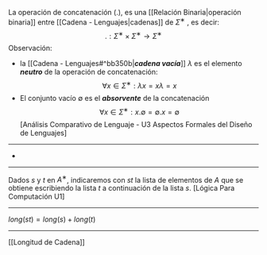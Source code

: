 La operación de concatenación ($.$), es una [[Relación Binaria|operación binaria]] entre [[Cadena - Lenguajes|cadenas]] de $Σ^∗$ , es decir:  
$$. : Σ^∗ × Σ^∗ → Σ^∗  $$
Observación: 
- la [[Cadena - Lenguajes#^bb350b|***cadena vacı́a***]] $λ$ es el elemento ***neutro*** de la operación de concatenación:  
$$∀x ∈ Σ^∗: λx = xλ = x$$
- El conjunto vacío $∅$ es el ***absorvente*** de la concatenación$$∀x ∈ Σ^∗:x.∅=∅.x=∅$$
[Análisis Comparativo de Lenguaje - U3 Aspectos Formales del Diseño de Lenguajes]
***
- 
***
Dados $s$ y $t$ en $A^∗$, indicaremos con $st$ la lista de elementos de $A$ que se obtiene escribiendo la lista $t$ a continuación de la lista $s$.
[Lógica Para Computación U1]
***
$long(st) = long(s) + long(t)$
***
[[Longitud de Cadena]]